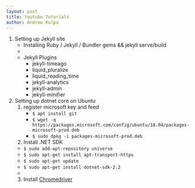 ```yaml
---
layout: post
title: Youtube Tutorials
author: Andrew Kulpa
---
```


1. Setting up Jekyll site
    * Installing Ruby / Jekyll / Bundler gems && jekyll serve/build
    * 
    * Jekyll Plugins
       * jekyll-timeago
       * liquid_pluralize
       * liquid_reading_time
       * jekyll-analytics
       * jekyll-admin
       * jekyll-minifier
2. Setting up dotnet core on Ubuntu
   1. register microsoft key and feed
       * `$ apt install git`
       * `$ wget -q https://packages.microsoft.com/config/ubuntu/18.04/packages-microsoft-prod.deb`
       * `$ sudo dpkg -i packages-microsoft-prod.deb`
   2. Install .NET SDK
    * `$ sudo add-apt-repository universe`
    * `$ sudo apt-get install apt-transport-https`
    * `$ sudo apt-get update`
    * `$ sudo apt-get install dotnet-sdk-2.2`
    * 
   3. Install [Chromedriver](https://tecadmin.net/setup-selenium-chromedriver-on-ubuntu/)

